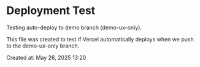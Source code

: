 # Deployment Test

Testing auto-deploy to demo branch (demo-ux-only).

This file was created to test if Vercel automatically deploys when we push to the demo-ux-only branch.

Created at: May 26, 2025 13:20